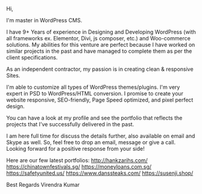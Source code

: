 Hi,

I'm master in WordPress CMS.

I have 9+ Years of experience in Designing and Developing WordPress (with all frameworks ex. Elementor, Divi, js composer, etc.) and Woo-commerce solutions. My abilities for this venture are perfect because I have worked on similar projects in the past and have managed to complete them as per the client specifications.

As an independent contractor, my passion is in creating clean & responsive Sites.

I'm able to customize all types of WordPress themes/plugins. I'm very expert in PSD to WordPress/HTML conversion. I promise to create your website responsive, SEO-friendly, Page Speed optimized, and pixel perfect design.

You can have a look at my profile and see the portfolio that reflects the projects that I’ve successfully delivered in the past.

I am here full time for discuss the details further, also available on email and Skype as well. So, feel free to drop an email, message or give a call. Looking forward for a positive response from your side!

Here are our few latest portfolios:
http://hankzarihs.com/
https://chinatownfestivals.sg/
https://moneyloans.com.sg/
https://safetyunited.us/
https://www.danssteaks.com/
https://susenji.shop/

Best Regards
Virendra Kumar

